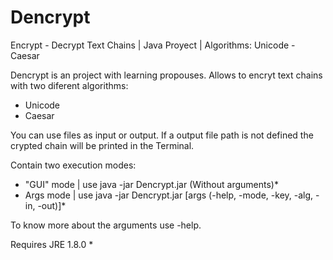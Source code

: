 # Dencrypt
Encrypt - Decrypt Text Chains | Java Proyect | Algorithms: Unicode - Caesar

Dencrypt is an project with learning propouses. Allows to encryt text chains with two diferent algorithms:
- Unicode
- Caesar

You can use files as input or output. If a output file path is not defined the crypted chain will be printed in the Terminal.

Contain two execution modes: 
- "GUI" mode | use java -jar Dencrypt.jar (Without arguments)*
- Args mode | use java -jar Dencrypt.jar [args (-help, -mode, -key, -alg, -in, -out)]*

To know more about the arguments use -help.

Requires JRE 1.8.0 *

